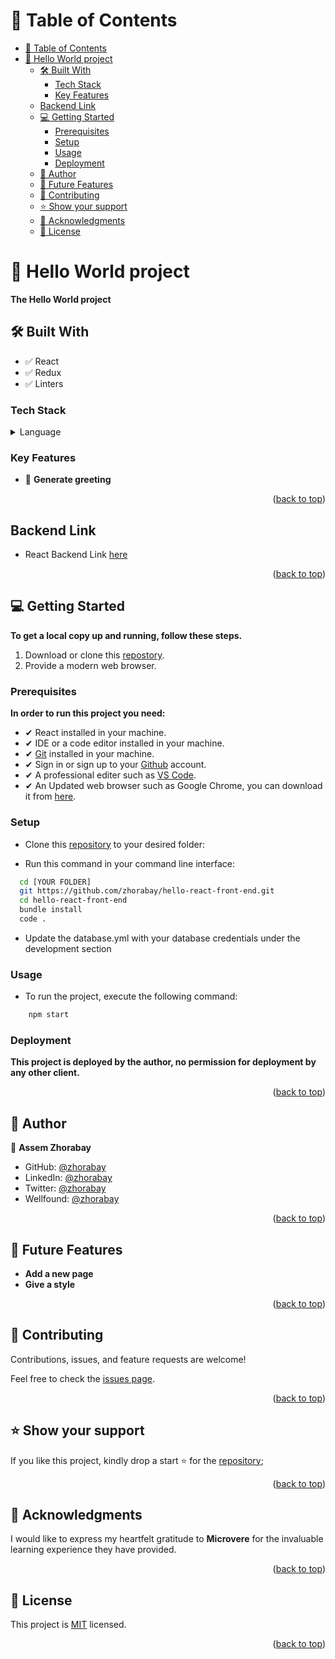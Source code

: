 <!-- TABLE OF CONTENTS -->

# 📗 Table of Contents

- [📗 Table of Contents](#-table-of-contents)
- [📖 Hello World project](#-hello-world-project)
  - [🛠 Built With ](#-built-with-)
    - [Tech Stack ](#tech-stack-)
    - [Key Features ](#key-features-)
  - [Backend Link ](#backend-link-)
  - [💻 Getting Started ](#-getting-started-)
    - [Prerequisites](#prerequisites)
    - [Setup](#setup)
    - [Usage](#usage)
    - [Deployment](#deployment)
  - [👥 Author ](#-author-)
  - [🔭 Future Features ](#-future-features-)
  - [🤝 Contributing ](#-contributing-)
  - [⭐️ Show your support ](#️-show-your-support-)
  - [🙏 Acknowledgments ](#-acknowledgments-)
  - [📝 License ](#-license-)

<!-- PROJECT DESCRIPTION -->

# 📖 Hello World project

**The Hello World project**

## 🛠 Built With <a name="built-with"></a>
- ✅ React
- ✅ Redux
- ✅ Linters

### Tech Stack <a name="tech-stack"></a>

<details>
  <summary>Language</summary>
  <ul>
    <li>React</li>
  </ul>
</details>

<!-- Features -->

### Key Features <a name="key-features"></a>

- 🔰 **Generate greeting**

<p align="right">(<a href="#readme-top">back to top</a>)</p>

<!-- FRONTEND LINK -->

## Backend Link <a name="frontend-link"></a>

- React Backend Link [here](https://github.com/zhorabay/hello-rails-back-end/tree/backend)

<p align="right">(<a href="#readme-top">back to top</a>)</p>

<!-- GETTING STARTED -->

## 💻 Getting Started <a name="getting-started"></a>

**To get a local copy up and running, follow these steps.**

1. Download or clone this [repostory](https://github.com/zhorabay/hello-react-front-end.git).
2. Provide a modern web browser.

### Prerequisites

**In order to run this project you need:**

- ✔ React installed in your machine.
- ✔ IDE or a code editor installed in your machine.
- ✔ [Git](https://git-scm.com/downloads) installed in your machine.
- ✔ Sign in or sign up to your [Github](https://github.com/) account.
- ✔ A professional editer such as [VS Code](https://code.visualstudio.com/download).
- ✔ An Updated web browser such as Google Chrome, you can download it from [here](https://www.google.com/chrome/).

### Setup

- Clone this [repository](https://github.com/zhorabay/hello-react-front-end.git) to your desired folder:

- Run this command in your command line interface:

```sh
  cd [YOUR FOLDER]
  git https://github.com/zhorabay/hello-react-front-end.git
  cd hello-react-front-end
  bundle install
  code .
```

- Update the database.yml with your database credentials under the development section


### Usage

- To run the project, execute the following command:

```sh
    npm start
```

### Deployment

**This project is deployed by the author, no permission for deployment by any other client.**

<p align="right">(<a href="#readme-top">back to top</a>)</p>

<!-- AUTHORS -->

## 👥 Author <a name="authors"></a>

👤 **Assem Zhorabay**

- GitHub: [@zhorabay](https://github.com/zhorabay)
- LinkedIn: [@zhorabay](https://www.linkedin.com/in/zhorabay)
- Twitter: [@zhorabay](https://twitter.com/AssemZhorabay)
- Wellfound: [@zhorabay](https://wellfound.com/u/assem-zhorabay)

<p align="right">(<a href="#readme-top">back to top</a>)</p>

<!-- FUTURE FEATURES -->

## 🔭 Future Features <a name="future-features"></a>

- **Add a new page**
- **Give a style**

<p align="right">(<a href="#readme-top">back to top</a>)</p>

<!-- CONTRIBUTING -->

## 🤝 Contributing <a name="contributing"></a>

Contributions, issues, and feature requests are welcome!

Feel free to check the [issues page](https://github.com/zhorabay/hello-react-front-end/issues).

<p align="right">(<a href="#readme-top">back to top</a>)</p>

<!-- SUPPORT -->

## ⭐️ Show your support <a name="support"></a>

If you like this project, kindly drop a start ⭐️ for the [repository](https://github.com/zhorabay/hello-react-front-end.git);

<p align="right">(<a href="#readme-top">back to top</a>)</p>

<!-- ACKNOWLEDGEMENTS -->

## 🙏 Acknowledgments <a name="acknowledgements"></a>

I would like to express my heartfelt gratitude to **Microvere** for the invaluable learning experience they have provided.

<p align="right">(<a href="#readme-top">back to top</a>)</p>

<!-- LICENSE -->

## 📝 License <a name="license"></a>

This project is [MIT](./LICENSE) licensed.

<p align="right">(<a href="#readme-top">back to top</a>)</p>
